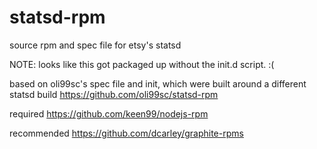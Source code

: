 statsd-rpm
==========

source rpm and spec file for etsy's statsd 

NOTE: looks like this got packaged up without the init.d script. :(  


based on oli99sc's spec file and init, which were built around a different statsd build
https://github.com/oli99sc/statsd-rpm

required
https://github.com/keen99/nodejs-rpm

recommended
https://github.com/dcarley/graphite-rpms

